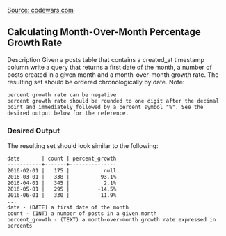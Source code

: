 [Source: codewars.com](https://www.codewars.com/kata/589e0837e10c4a1018000028)

## Calculating Month-Over-Month Percentage Growth Rate

Description
Given a posts table that contains a created_at timestamp column write a query that returns a first date of the month, a number of posts created in a given month and a month-over-month growth rate.
The resulting set should be ordered chronologically by date.
Note:
```
percent growth rate can be negative
percent growth rate should be rounded to one digit after the decimal point and immediately followed by a percent symbol "%". See the desired output below for the reference.
```

### Desired Output
The resulting set should look similar to the following:
```
date       | count | percent_growth
-----------+-------+---------------
2016-02-01 |   175 |           null
2016-03-01 |   338 |          93.1%
2016-04-01 |   345 |           2.1%
2016-05-01 |   295 |         -14.5%
2016-06-01 |   330 |          11.9%
...
date - (DATE) a first date of the month
count - (INT) a number of posts in a given month
percent_growth - (TEXT) a month-over-month growth rate expressed in percents
```
